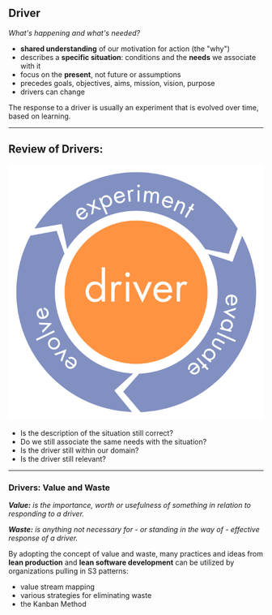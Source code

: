 ## Driver

_What's happening and what's needed?_

* **shared understanding** of our motivation for action (the "why")
* describes a **specific situation**: conditions and the **needs** we associate with it 
* focus on the **present**, not future or assumptions
* precedes goals, objectives, aims, mission, vision, purpose
* drivers can change

The response to a driver is usually an experiment that is evolved over time, based on learning.

---

## Review of Drivers: ###

![right,fit](img/experiments/kaizen.png)

* Is the description of the situation still correct?
* Do we still associate the same needs with the situation?
* Is the driver still within our domain?
* Is the driver still relevant?

---

### Drivers: Value and Waste ###

_**Value:** is the importance, worth or usefulness of something in relation to responding to a driver._

_**Waste:** is anything not necessary for - or standing in the way of - effective response of a driver._

By adopting the concept of value and waste, many practices and ideas from **lean production** and **lean software development** can be utilized by organizations pulling in S3 patterns:

* value stream mapping
* various strategies for eliminating waste
* the Kanban Method
